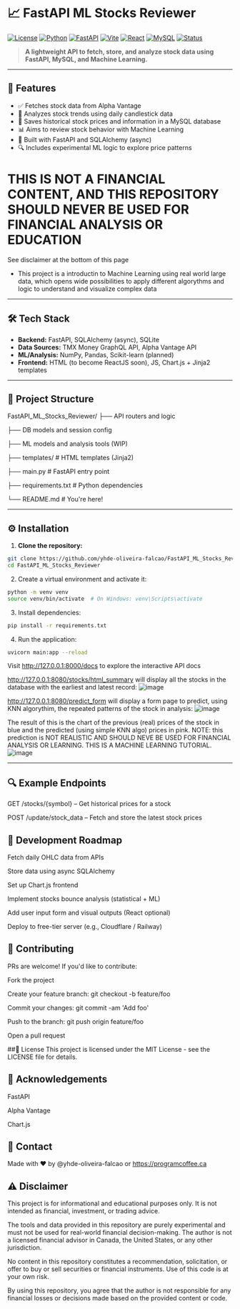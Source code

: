 # 📈 FastAPI ML Stocks Reviewer

[![License](https://img.shields.io/github/license/yhde-oliveira-falcao/FastAPI_ML_Stocks_Reviewer?style=flat-square)](./LICENSE)
[![Python](https://img.shields.io/badge/python-3.10+-blue?style=flat-square)](https://www.python.org/)
[![FastAPI](https://img.shields.io/badge/FastAPI-Framework-green?style=flat-square)](https://fastapi.tiangolo.com/)
[![Vite](https://img.shields.io/badge/Vite-DevTool-yellow?style=flat-square)](https://vitejs.dev/)
[![React](https://img.shields.io/badge/React-Library-blue?style=flat-square)](https://reactjs.org/)
[![MySQL](https://img.shields.io/badge/MySQL-Database-blue?style=flat-square)](https://www.mysql.com/)
[![Status](https://img.shields.io/badge/status-Active-brightgreen?style=flat-square)]()


> **A lightweight API to fetch, store, and analyze stock data using FastAPI, MySQL, and Machine Learning.**

---

## 🚀 Features

- ✅ Fetches stock data from Alpha Vantage
- 🧠 Analyzes stock trends using daily candlestick data
- 💾 Saves historical stock prices and information in a MySQL database
- 📊 Aims to review stock behavior with Machine Learning
- 🔧 Built with FastAPI and SQLAlchemy (async)
- 🔍 Includes experimental ML logic to explore price patterns


# THIS IS NOT A FINANCIAL CONTENT, AND THIS REPOSITORY SHOULD NEVER BE USED FOR FINANCIAL ANALYSIS OR EDUCATION
See disclaimer at the bottom of this page

- This project is a introductin to Machine Learning using real world large data, which opens wide possibilities to apply different algorythms and logic to understand and visualize complex data 

---

## 🛠️ Tech Stack

- **Backend:** FastAPI, SQLAlchemy (async), SQLite
- **Data Sources:** TMX Money GraphQL API, Alpha Vantage API
- **ML/Analysis:** NumPy, Pandas, Scikit-learn (planned)
- **Frontend:** HTML (to become ReactJS soon), JS, Chart.js + Jinja2 templates

---

## 📂 Project Structure
FastAPI_ML_Stocks_Reviewer/
├── API routers and logic

├── DB models and session config

├── ML models and analysis tools (WIP)

├── templates/ # HTML templates (Jinja2)

├── main.py # FastAPI entry point

├── requirements.txt # Python dependencies

└── README.md # You're here!

---

## ⚙️ Installation

1. **Clone the repository:**

```bash
git clone https://github.com/yhde-oliveira-falcao/FastAPI_ML_Stocks_Reviewer.git
cd FastAPI_ML_Stocks_Reviewer
```

2. Create a virtual environment and activate it:
```bash
python -m venv venv
source venv/bin/activate  # On Windows: venv\Scripts\activate
```

3. Install dependencies:
```bash
pip install -r requirements.txt
```
4. Run the application:
```bash
uvicorn main:app --reload
```

Visit http://127.0.0.1:8000/docs to explore the interactive API docs

http://127.0.0.1:8080/stocks/html_summary will display all the stocks in the database with the earliest and latest record:
![image](https://github.com/user-attachments/assets/afb058f6-7468-4f6e-b641-2e38f3f3dceb)

http://127.0.0.1:8080/predict_form will display a form page to predict, using KNN algorythim, the repeated patterns of the stock in analysis:
![image](https://github.com/user-attachments/assets/7efea38f-201c-48a2-90c6-7b9cd83738ab)

The result of this is the chart of the previous (real) prices of the stock in blue and the predicted (using simple KNN algo) prices in pink. NOTE: this prediction is NOT REALISTIC AND SHOULD NEVE BE USED FOR FINANCIAL ANALYSIS OR LEARNING. THIS IS A MACHINE LEARNING TUTORIAL.
![image](https://github.com/user-attachments/assets/34d79886-ce10-4bee-b100-3c239a48527f)



____________________________________________________________________

## 🔍 Example Endpoints
GET /stocks/{symbol} – Get historical prices for a stock

POST /update/stock_data – Fetch and store the latest stock prices


## 🧪 Development Roadmap
 Fetch daily OHLC data from APIs

 Store data using async SQLAlchemy

 Set up Chart.js frontend

 Implement stocks bounce analysis (statistical + ML)

 Add user input form and visual outputs (React optional)

 Deploy to free-tier server (e.g., Cloudflare / Railway)

## 🤝 Contributing
PRs are welcome! If you'd like to contribute:

Fork the project

Create your feature branch: git checkout -b feature/foo

Commit your changes: git commit -am 'Add foo'

Push to the branch: git push origin feature/foo

Open a pull request

##📜 License
This project is licensed under the MIT License - see the LICENSE file for details.

## 🙌 Acknowledgements
FastAPI

Alpha Vantage

Chart.js

## 📧 Contact
Made with ❤️ by @yhde-oliveira-falcao or https://programcoffee.ca

## ⚠️ Disclaimer
This project is for informational and educational purposes only. It is not intended as financial, investment, or trading advice.

The tools and data provided in this repository are purely experimental and must not be used for real-world financial decision-making. The author is not a licensed financial advisor in Canada, the United States, or any other jurisdiction.

No content in this repository constitutes a recommendation, solicitation, or offer to buy or sell securities or financial instruments. Use of this code is at your own risk.

By using this repository, you agree that the author is not responsible for any financial losses or decisions made based on the provided content or code.
